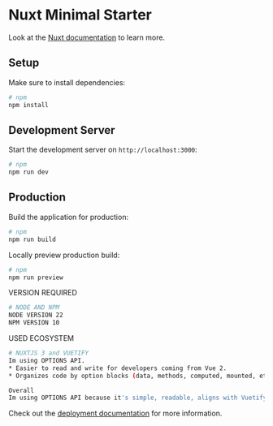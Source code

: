 # Nuxt Minimal Starter

Look at the [Nuxt documentation](https://nuxt.com/docs/getting-started/introduction) to learn more.

## Setup

Make sure to install dependencies:

```bash
# npm
npm install
```

## Development Server

Start the development server on `http://localhost:3000`:

```bash
# npm
npm run dev
```


## Production

Build the application for production:

```bash
# npm
npm run build
```

Locally preview production build:

```bash
# npm
npm run preview
```

VERSION REQUIRED
```bash
# NODE AND NPM
NODE VERSION 22
NPM VERSION 10
```

USED ECOSYSTEM
```bash
# NUXTJS 3 and VUETIFY
Im using OPTIONS API.
* Easier to read and write for developers coming from Vue 2.
* Organizes code by option blocks (data, methods, computed, mounted, etc.), making it easier to follow for many developers.

Overall 
Im using OPTIONS API because it's simple, readable, aligns with Vuetify patterns, and avoids unnecessary complexity of the project scope.
```

Check out the [deployment documentation](https://nuxt.com/docs/getting-started/deployment) for more information.
